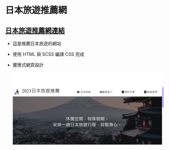 # 日本旅遊推薦網

## <a href="https://joanyu14.github.io/Project-Japan-travel/" target="blank">日本旅遊推薦網連結</a>

- 這是推薦日本旅遊的網站
- 使用 HTML 與 SCSS 編譯 CSS 完成
- 響應式網頁設計

  ![網站圖片1](/img1.jpg)
